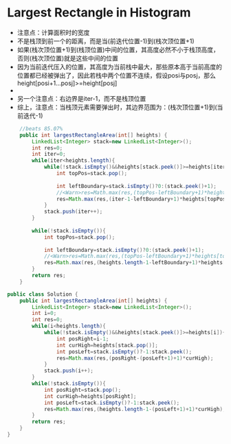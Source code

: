 # Largest Rectangle in Histogram

* 注意点：计算面积时的宽度
* 不是栈顶到前一个的距离，而是当(前迭代位置-1)到(栈次顶位置+1)
* 如果(栈次顶位置+1)到(栈顶位置)中间的位置，其高度必然不小于栈顶高度，否则(栈次顶位置)就是这些中间的位置
* 因为当前迭代压入的位置，其高度为当前栈中最大，那些原本高于当前高度的位置都已经被弹出了，因此若栈中两个位置不连续，假设posi与posj，那么height[posi+1...posj]>=height[posj]
*
* 另一个注意点：右边界是iter-1，而不是栈顶位置
* 综上，注意点：当栈顶元素需要弹出时，其边界范围为：(栈次顶位置+1)到(当前迭代-1)
```Java
    //beats 85.07%
    public int largestRectangleArea(int[] heights) {
        LinkedList<Integer> stack=new LinkedList<Integer>();
        int res=0;
        int iter=0;
        while(iter<heights.length){
            while(!stack.isEmpty()&&heights[stack.peek()]>=heights[iter]){
                int topPos=stack.pop();
                
                int leftBoundary=stack.isEmpty()?0:(stack.peek()+1);
                //<Warn>res=Math.max(res,(topPos-leftBoundary+1)*heights[topPos]);
                res=Math.max(res,(iter-1-leftBoundary+1)*heights[topPos]);
            }
            stack.push(iter++);
        }
        
        while(!stack.isEmpty()){
            int topPos=stack.pop();
                
            int leftBoundary=stack.isEmpty()?0:(stack.peek()+1);
            //<Warn>res=Math.max(res,(topPos-leftBoundary+1)*heights[topPos]);
            res=Math.max(res,(heights.length-1-leftBoundary+1)*heights[topPos]);
        }
        return res;
    }
```


```Java
public class Solution {
    public int largestRectangleArea(int[] heights) {
        LinkedList<Integer> stack=new LinkedList<Integer>();
        int i=0;
        int res=0;
        while(i<heights.length){
            while(!stack.isEmpty()&&heights[stack.peek()]>=heights[i]){
                int posRight=i-1;
                int curHigh=heights[stack.pop()];
                int posLeft=stack.isEmpty()?-1:stack.peek();
                res=Math.max(res,(posRight-(posLeft+1)+1)*curHigh);
            }
            stack.push(i++);
        }
        while(!stack.isEmpty()){
            int posRight=stack.pop();
            int curHigh=heights[posRight];
            int posLeft=stack.isEmpty()?-1:stack.peek();
            res=Math.max(res,(heights.length-1-(posLeft+1)+1)*curHigh);
        }
        return res;
    }
}
```